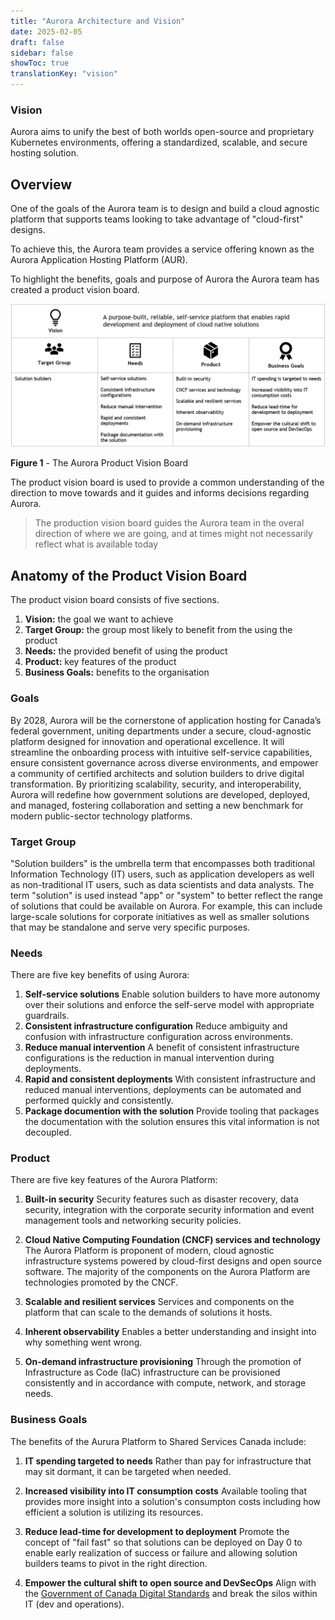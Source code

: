 ```yaml
---
title: "Aurora Architecture and Vision"
date: 2025-02-05
draft: false
sidebar: false
showToc: true
translationKey: "vision"
---
```


### Vision

Aurora aims to unify the best of both worlds open-source and proprietary Kubernetes environments, offering a standardized, scalable, and secure hosting solution.

## Overview

One of the goals of the Aurora team is to design and build a cloud agnostic platform that supports teams looking to take advantage of "cloud-first" designs.

To achieve this, the Aurora team provides a service offering known as the Aurora Application Hosting Platform (AUR).

To highlight the benefits, goals and purpose of Aurora the Aurora team has created a product vision board.

![Aurora Product Vision](/images/aurora/product-vision.png "Aurora Product Vision")

**Figure 1** - The Aurora Product Vision Board

The product vision board is used to provide a common understanding of the direction to move towards and it guides and informs decisions regarding Aurora.

> The production vision board guides the Aurora team in the overal direction of where we are going, and at times might not necessarily reflect what is available today

## Anatomy of the Product Vision Board

The product vision board consists of five sections.

1. **Vision:** the goal we want to achieve
1. **Target Group:** the group most likely to benefit from the using the product
1. **Needs:** the provided benefit of using the product
1. **Product:** key features of the product
1. **Business Goals:** benefits to the organisation

### Goals

By 2028, Aurora will be the cornerstone of application hosting for Canada’s federal government, uniting departments under a secure, cloud-agnostic platform designed for innovation and operational excellence. It will streamline the onboarding process with intuitive self-service capabilities, ensure consistent governance across diverse environments, and empower a community of certified architects and solution builders to drive digital transformation. By prioritizing scalability, security, and interoperability, Aurora will redefine how government solutions are developed, deployed, and managed, fostering collaboration and setting a new benchmark for modern public-sector technology platforms.

### Target Group

"Solution builders" is the umbrella term that encompasses both traditional Information Technology (IT) users, such as application developers as well as non-traditional IT users, such as data scientists and data analysts. The term "solution" is used instead "app" or "system" to better reflect the range of solutions that could be available on Aurora. For example, this can include large-scale solutions for corporate initiatives as well as smaller solutions that may be standalone and serve very specific purposes.

### Needs

There are five key benefits of using Aurora:

1. **Self-service solutions**
Enable solution builders to have more autonomy over their solutions and enforce the self-serve model with appropriate guardrails.
1. **Consistent infrastructure configuration**
Reduce ambiguity and confusion with infrastructure configuration across environments.
1. **Reduce manual intervention**
A benefit of consistent infrastructure configurations is the reduction in manual intervention during deployments.
1. **Rapid and consistent deployments**
With consistent infrastructure and reduced manual interventions, deployments can be automated and performed quickly and consistently.
1. **Package documention with the solution**
Provide tooling that packages the documentation with the solution ensures this vital information is not decoupled.

### Product

There are five key features of the Aurora Platform:

1. **Built-in security**
Security features such as disaster recovery, data security, integration with the corporate security information and event management tools and networking security policies.

1. **Cloud Native Computing Foundation (CNCF) services and technology**
The Aurora Platform is proponent of modern, cloud agnostic infrastructure systems powered by cloud-first designs and open source software. The majority of the components on the Aurora Platform are technologies promoted by the CNCF.

1. **Scalable and resilient services**
Services and components on the platform that can scale to the demands of solutions it hosts.

1. **Inherent observability**
Enables a better understanding and insight into why something went wrong.

1. **On-demand infrastructure provisioning**
Through the promotion of Infrastructure as Code (IaC) infrastructure can be provisioned consistently and in accordance with compute, network, and storage needs.

### Business Goals

The benefits of the Aurura Platform to Shared Services Canada include:

1. **IT spending targeted to needs**
Rather than pay for infrastructure that may sit dormant, it can be targeted when needed.

1. **Increased visibility into IT consumption costs**
Available tooling that provides more insight into a solution's consumpton costs including how efficient a solution is utilizing its resources.

1. **Reduce lead-time for development to deployment**
Promote the concept of "fail fast" so that solutions can be deployed on Day 0 to enable early realization of success or failure and allowing solution builders teams to pivot in the right direction.

1. **Empower the cultural shift to open source and DevSecOps**
Align with the [Government of Canada Digital Standards](https://www.canada.ca/en/government/system/digital-government/government-canada-digital-standards.html) and break the silos within IT (dev and operations).
